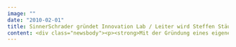 ```yaml
---
image: ""
date: "2010-02-01"
title: SinnerSchrader gründet Innovation Lab / Leiter wird Steffen Stäuber
content: <div class="newsbody"><p><strong>Mit der Gründung eines eigenen Innovation Labs zum 1. Februar 2010 unterstreicht SinnerSchrader seine Zukunftsorientierung. Geführt wird das Lab von Steffen Stäuber (25), der bereits bei BBDO Stuttgart das Innovation Centre leitete und dort die Kreation von digitalen Konzepten und Markenauftritten im Social Web vorantrieb.</strong></p><p>Das Innovation Lab wird der Entwicklung von SinnerSchrader und seiner Kunden entscheidende Impulse geben. Auch losgelöst von konkreten Projekten sollen die kreativen Ressourcen der Interaktivagentur gebündelt werden, um innovative digitale Projekte und neue Produkte zu entwickeln. Zusammen mit Web Analytics und dem 2009 etablierten Strategic Planning erweitert SinnerSchrader somit seine strategische Kompetenz.</p><p>“Digitale Innovationen werden die wichtigsten Treiber für die Zukunft. Wie in keinem anderen Bereich können sich Marken hier differenzieren und zugleich ihr Geschäft vorantreiben”, betont Laurent Burdin, Geschäftsführer Beratung bei SinnerSchrader. “Ich glaube fest an die Kombination von Kreativität und Technologie. Deshalb freue ich mich auf die Chance, bei SinnerSchrader innovative Ideen nicht nur zu denken, sondern mit der Kompetenz und dem Talent von über 250 Kollegen auch umzusetzen", ergänzt Steffen Stäuber.</p><p>Steffen Stäuber (25) begann seine Laufbahn als Grafik-Designer bei BBDO Stuttgart. Hier entdeckte er früh seine Leidenschaft für Strategie und innovative Kommunikationsideen. Viele seiner Arbeiten wurden national und international ausgezeichnet, unter anderem mit zwei Löwen in Cannes. Zuletzt war er als selbständiger Creative Consultant für Agenturen und Kunden in Deutschland, Peking und London tätig.</p><p><a class="news-backlink" href="/de/"><svg class="svg-ico svg-ico--arrow-left"><use xlink&#58;href="#arrow-down"></use></svg>Zurück zur Presse Übersicht</a></p></div>
---
```

